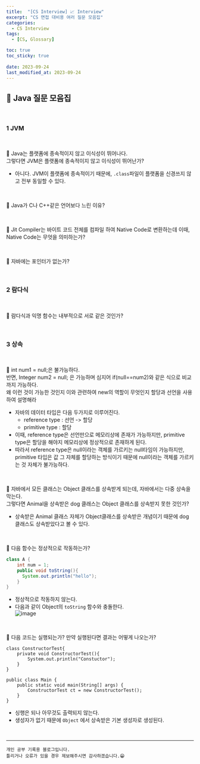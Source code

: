 ```yaml
---
title:  "[CS Interview] 📈 Interview"
excerpt: "CS 면접 대비용 여러 질문 모음집"
categories:
  - CS Interview
tags:
  - [CS, Glossary]

toc: true
toc_sticky: true
 
date: 2023-09-24
last_modified_at: 2023-09-24
---
```


## 📖 Java 질문 모음집

<br>

### 1 JVM

<br>

🍄 Java는 플랫폼에 종속적이지 않고 이식성이 뛰어나다.  
그렇다면 JVM은 플랫폼에 종속적이지 않고 이식성이 뛰어난가?  
- 아니다. JVM이 플랫폼에 종속적이기 때문에, `.class`파일이 플랫폼을 신경쓰지 않고 전부 동일할 수 있다.

<br>

🍄 Java가 C나 C++같은 언어보다 느린 이유?  

<br>

🍄 Jit Compiler는 바이트 코드 전체를 컴파일 하여 Native Code로 변환하는데 이때, Native Code는 무엇을 의미하는가?  

<br>

🍄 자바에는 포인터가 없는가?  

<br>

### 2 람다식

<br>

🍄 람다식과 익명 함수는 내부적으로 서로 같은 것인가?  

<br>

### 3 상속

<br>

🍄 int num1 = null;은 불가능하다.  
반면, Integer num2 = null; 은 가능하며 심지어 if(null==num2)와 같은 식으로 비교까지 가능하다.  
왜 이런 것이 가능한 것인지 이와 관련하여 new의 역할이 무엇인지 할당과 선언을 사용하여 설명해라  

- 자바의 데이터 타입은 다음 두가지로 이루어진다.
  - reference type : 선언 -> 할당  
  - primitive type : 할당  
- 이때, reference type은 선언만으로 메모리상에 존재가 가능하지만, primitive type은 할당을 해야지 메모리상에 정상적으로 존재하게 된다.
- 따라서 reference type은 null이라는 객체를 가르키는 null타임이 가능하지만, primitive 타입은 값 그 자체를 할당하는 방식이기 때문에 null이라는 객체를 가르키는 것 자체가 불가능하다.

<br>

🍄 자바에서 모든 클래스는 Object 클래스를 상속받게 되는데, 자바에서는 다중 상속을 막는다.  
그렇다면 Animal을 상속받은 dog 클래스는 Object 클래스를 상속받지 못한 것인가?  

- 상속받은 Animal 클래스 자체가 Object클래스를 상속받은 개념이기 때문에 dog 클래스도 상속받았다고 볼 수 있다.

<br>

🍄 다음 함수는 정상적으로 작동하는가?
```java
class A {
    int num = 1;
    public void toString(){
      System.out.println("hello");
    }
}
```
- 정상적으로 작동하지 않는다.  
- 다음과 같이 Object의 `toString` 함수와 충돌한다.  
![image](https://github.com/yyechan0602/yyechan0602.github.io/assets/37824506/cc4be801-6c2a-47f9-bac4-8eb734f75057) 

<br>

🍄 다음 코드는 실행되는가? 만약 실행된다면 결과는 어떻게 나오는가?

```
class ConstructorTest{
    private void ConstructorTest(){
        System.out.println("Constuctor");
    }
}

public class Main {
    public static void main(String[] args) {
        ConstructorTest ct = new ConstructorTest();
    }
}
```

- 싱행은 되나 아무것도 출력되지 않는다.  
- 생성자가 없기 때문에 `Object` 에서 상속받은 기본 생성자로 생성된다.

<br>


***
    개인 공부 기록용 블로그입니다.
    틀리거나 오류가 있을 경우 제보해주시면 감사하겠습니다.😁